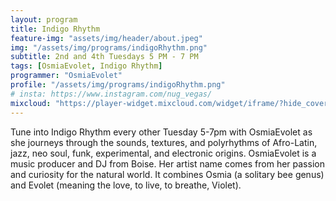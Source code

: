 ```yaml
---
layout: program
title: Indigo Rhythm
feature-img: "assets/img/header/about.jpeg"
img: "/assets/img/programs/indigoRhythm.png"
subtitle: 2nd and 4th Tuesdays 5 PM - 7 PM
tags: [OsmiaEvolet, Indigo Rhythm]
programmer: "OsmiaEvolet"
profile: "/assets/img/programs/indigoRhythm.png"
# insta: https://www.instagram.com/nug_vegas/
mixcloud: "https://player-widget.mixcloud.com/widget/iframe/?hide_cover=1&feed=%2Ftropicofm%2Fplaylists%2Findigo-rhythm%2F"
---
```


Tune into Indigo Rhythm every other Tuesday 5-7pm with OsmiaEvolet as she journeys through the sounds, textures, and polyrhythms of Afro-Latin, jazz, neo soul, funk, experimental, and electronic origins. OsmiaEvolet is a music producer and DJ from Boise. Her artist name comes from her passion and curiosity for the natural world. It combines Osmia (a solitary bee genus) and Evolet (meaning the love, to live, to breathe, Violet).
